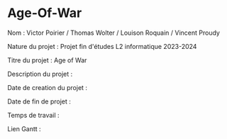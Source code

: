 # Age-Of-War

Nom : Victor Poirier / Thomas Wolter / Louison Roquain / Vincent Proudy

Nature du projet : Projet fin d'études L2 informatique 2023-2024

Titre du projet : Age of War

Description du projet : 



Date de creation du projet :

Date de fin de projet :

Temps de travail :

Lien Gantt :
